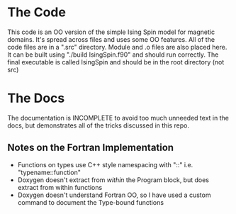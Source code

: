 
# The Code
This code is an OO version of the simple Ising Spin model for magnetic domains.
It's spread across files and uses some OO features.
All of the code files are in a ".src" directory. Module and .o files are also placed here.
It can be built using "./build IsingSpin.f90" and should run correctly. The final
executable is called IsingSpin and should be in the root directory (not src)


# The Docs
The documentation is INCOMPLETE to avoid too much unneeded text in the docs, but
demonstrates all of the tricks discussed in this repo.

## Notes on the Fortran Implementation

* Functions on types use C++ style namespacing with "::" i.e. "typename::function"
* Doxygen doesn't extract from _within_ the Program block, but does extract from within functions
* Doxygen doesn't understand Fortran OO, so I have used a custom command to document the Type-bound functions


